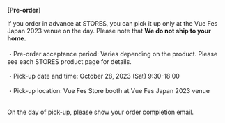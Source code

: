 <b>[Pre-order]</b>

If you order in advance at STORES, you can pick it up only at the Vue Fes Japan 2023 venue on the day. Please note that <b>We do not ship to your home.</b>
<br>
<br>
・Pre-order acceptance period: Varies depending on the product. Please see each STORES product page for details.

・Pick-up date and time: October 28, 2023 (Sat) 9:30-18:00

・Pick-up location: Vue Fes Store booth at Vue Fes Japan 2023 venue

<br>
On the day of pick-up, please show your order completion email.
